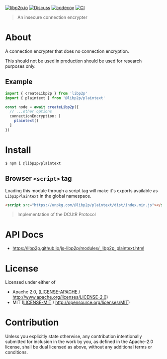 [![libp2p.io](https://img.shields.io/badge/project-libp2p-yellow.svg?style=flat-square)](http://libp2p.io/)
[![Discuss](https://img.shields.io/discourse/https/discuss.libp2p.io/posts.svg?style=flat-square)](https://discuss.libp2p.io)
[![codecov](https://img.shields.io/codecov/c/github/libp2p/js-libp2p.svg?style=flat-square)](https://codecov.io/gh/libp2p/js-libp2p)
[![CI](https://img.shields.io/github/actions/workflow/status/libp2p/js-libp2p/main.yml?branch=master\&style=flat-square)](https://github.com/libp2p/js-libp2p/actions/workflows/main.yml?query=branch%3Amaster)

> An insecure connection encrypter

# About

A connection encrypter that does no connection encryption.

This should not be used in production should be used for research purposes only.

## Example

```typescript
import { createLibp2p } from 'libp2p'
import { plaintext } from '@libp2p/plaintext'

const node = await createLibp2p({
  // ...other options
  connectionEncryption: [
    plaintext()
  ]
})
```

# Install

```console
$ npm i @libp2p/plaintext
```

## Browser `<script>` tag

Loading this module through a script tag will make it's exports available as `Libp2pPlaintext` in the global namespace.

```html
<script src="https://unpkg.com/@libp2p/plaintext/dist/index.min.js"></script>
```

> Implementation of the DCUtR Protocol

# API Docs

- <https://libp2p.github.io/js-libp2p/modules/_libp2p_plaintext.html>

# License

Licensed under either of

- Apache 2.0, ([LICENSE-APACHE](LICENSE-APACHE) / <http://www.apache.org/licenses/LICENSE-2.0>)
- MIT ([LICENSE-MIT](LICENSE-MIT) / <http://opensource.org/licenses/MIT>)

# Contribution

Unless you explicitly state otherwise, any contribution intentionally submitted for inclusion in the work by you, as defined in the Apache-2.0 license, shall be dual licensed as above, without any additional terms or conditions.
